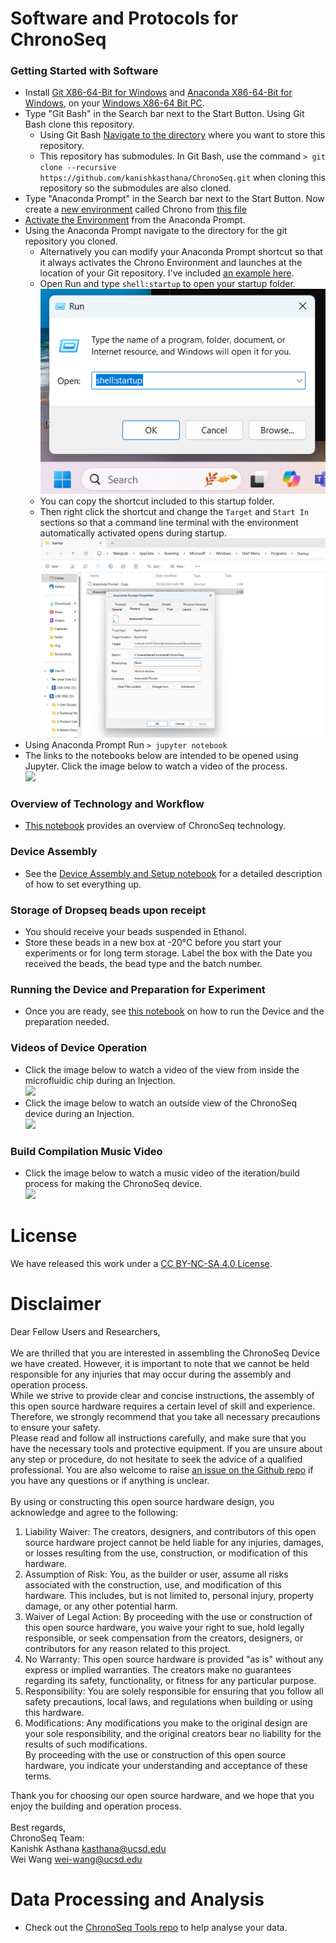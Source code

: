 
# Software and Protocols for ChronoSeq

### Getting Started with Software 
+ Install [Git X86-64-Bit for Windows](https://git-scm.com/download/win) and [Anaconda X86-64-Bit for Windows](https://www.anaconda.com/download), on your [Windows X86-64 Bit PC](Computer%20Selection.md).
+ Type "Git Bash" in the Search bar next to the Start Button. Using Git Bash clone this repository.
    + Using Git Bash [Navigate to the directory](https://tutorials.codebar.io/command-line/introduction/tutorial.html) where you want to store this repository.
    + This repository has submodules. In Git Bash, use the command ```> git clone --recursive https://github.com/kanishkasthana/ChronoSeq.git```  when cloning this repository so the submodules are also cloned.
+ Type "Anaconda Prompt" in the Search bar next to the Start Button. Now create a [new environment](https://conda.io/projects/conda/en/latest/user-guide/tasks/manage-environments.html#creating-an-environment-from-an-environment-yml-file) called Chrono from [this file](conda_environment_file/chrono.env.yml)
+ [Activate the Environment](https://docs.conda.io/projects/conda/en/latest/user-guide/tasks/manage-environments.html#activating-an-environment) from the Anaconda Prompt. 
+ Using the Anaconda Prompt navigate to the directory for the git repository you cloned.
    + Alternatively you can modify your Anaconda Prompt shortcut so that it always activates the Chrono Environment and launches at the location of your Git repository. I've included [an example here](conda_environment_file/Anaconda%20Prompt.lnk).
    + Open Run and type ```shell:startup``` to open your startup folder.<br><img src="img/Screenshot%202024-10-24%20184651.png">
    + You can copy the shortcut included to this startup folder.
    + Then right click the shortcut and change the ```Target``` and ```Start In``` sections so that a command line terminal with the environment automatically activated opens during startup.<br><img src="img/Screenshot%202024-10-24%20184946.png">
+ Using Anaconda Prompt Run ```> jupyter notebook``` 
+ The links to the notebooks below are intended to be opened using Jupyter. Click the image below to watch a video of the process.
<br>[<img src="https://img.youtube.com/vi/qbhCONpUdx0/hqdefault.jpg">](https://www.youtube.com/watch?v=qbhCONpUdx0)

### Overview of Technology and Workflow
+ [This notebook](ChronoSeq_Overview.ipynb) provides an overview of ChronoSeq technology. 

### Device Assembly
+ See the [Device Assembly and Setup notebook](instructions_for_device_assembly_and_setup.ipynb) for a detailed description of how to set everything up.

### Storage of Dropseq beads upon receipt
+ You should receive your beads suspended in Ethanol.
+ Store these beads in a new box at -20&deg;C before you start your experiments or for long term storage. Label the box with the Date you received the beads, the bead type and the batch number.

### Running the Device and Preparation for Experiment
+ Once you are ready, see [this notebook](protocol_and_software_for_running_chronoseq_device.ipynb#Protocol-for-Preparation-and-Operation-of-the-ChronoSeq-Device-for-an-Experiment.) on how to run the Device and the preparation needed.

### Videos of Device Operation
+ Click the image below to watch a video of the view from inside the microfluidic chip during an Injection.<br>[<img src="https://img.youtube.com/vi/J2O1kA4chU0/hqdefault.jpg">](https://www.youtube.com/watch?v=J2O1kA4chU0)
+ Click the image below to watch an outside view of the ChronoSeq device during an Injection. <br>[<img src="https://img.youtube.com/vi/qFouf2HrKSk/hqdefault.jpg">](https://www.youtube.com/watch?v=qFouf2HrKSk)

### Build Compilation Music Video
+ Click the image below to watch a music video of the iteration/build process for making the ChronoSeq device.<br>[<img src="https://img.youtube.com/vi/QpMUR4AgpgA/hqdefault.jpg">](https://www.youtube.com/watch?v=QpMUR4AgpgA)

# License

We have released this work under a [CC BY-NC-SA 4.0 License](LICENSE).

# Disclaimer

Dear Fellow Users and Researchers,
<br><br>
We are thrilled that you are interested in assembling the ChronoSeq Device we have created. However, it is important to note that we cannot be held responsible for any injuries that may occur during the assembly and operation process.<br>
While we strive to provide clear and concise instructions, the assembly of this open source hardware requires a certain level of skill and experience. Therefore, we strongly recommend that you take all necessary precautions to ensure your safety.<br>
Please read and follow all instructions carefully, and make sure that you have the necessary tools and protective equipment. If you are unsure about any step or procedure, do not hesitate to seek the advice of a qualified professional. You are also welcome to raise [an issue on the Github repo](https://github.com/kanishkasthana/ChronoSeq/issues) if you have any questions or if anything is unclear.<br> 
<br>
By using or constructing this open source hardware design, you acknowledge and agree to the following:
1. Liability Waiver: The creators, designers, and contributors of this open source hardware project cannot be held liable for any injuries, damages, or losses resulting from the use, construction, or modification of this hardware.
2. Assumption of Risk: You, as the builder or user, assume all risks associated with the construction, use, and modification of this hardware. This includes, but is not limited to, personal injury, property damage, or any other potential harm.
3. Waiver of Legal Action: By proceeding with the use or construction of this open source hardware, you waive your right to sue, hold legally responsible, or seek compensation from the creators, designers, or contributors for any reason related to this project.
4. No Warranty: This open source hardware is provided "as is" without any express or implied warranties. The creators make no guarantees regarding its safety, functionality, or fitness for any particular purpose.
5. Responsibility: You are solely responsible for ensuring that you follow all safety precautions, local laws, and regulations when building or using this hardware.
6. Modifications: Any modifications you make to the original design are your sole responsibility, and the original creators bear no liability for the results of such modifications.
<br>By proceeding with the use or construction of this open source hardware, you indicate your understanding and acceptance of these terms.

Thank you for choosing our open source hardware, and we hope that you enjoy the building and operation process.
<br><br>
Best regards,
<br>ChronoSeq Team:
<br>Kanishk Asthana [kasthana@ucsd.edu](mailto:kasthana@ucsd.edu)
<br>Wei Wang [wei-wang@ucsd.edu](mailto:wei-wang@ucsd.edu)

# Data Processing and Analysis

+ Check out the [ChronoSeq Tools repo](https://github.com/kanishkasthana/ChronoSeq-Tools) to help analyse your data.